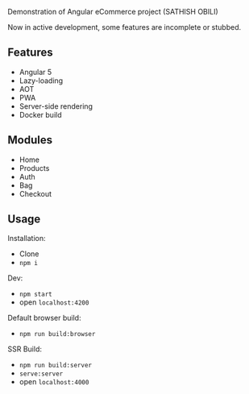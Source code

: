 <!-- # Alma by [ngx-kit](https://ngx-kit.com) -->

Demonstration of Angular eCommerce project (SATHISH OBILI)

<!-- Demonstration of Angular eCommerce project based on [ngx-kit](https://ngx-kit.com). -->

<!-- [**Watch the demo!**](https://alma.ngx-kit.com) -->

<!-- [![alma screenshot](./screenshot.png)](https://alma.ngx-kit.com) -->

Now in active development, some features are incomplete or stubbed.


## Features

* Angular 5
* Lazy-loading
* AOT
* PWA
* Server-side rendering
* Docker build


## Modules

* Home
* Products
* Auth
* Bag
* Checkout


## Usage

Installation:

* Clone
* `npm i`

Dev:

* `npm start`
* open `localhost:4200`

Default browser build:

* `npm run build:browser`

SSR Build:

* `npm run build:server`
* `serve:server`
* open `localhost:4000`

<!-- Docker:

* Update docker image name in `package.json` (replace `dhub.nvx.me:443/ngx-kit-ui-alma` with your url)
* `npm run docker:build`
* `npm run docker:run`
* open `localhost:4001`

Docker deploy:

* `npm run deploy`
* App will be exposed on port 4000. -->
